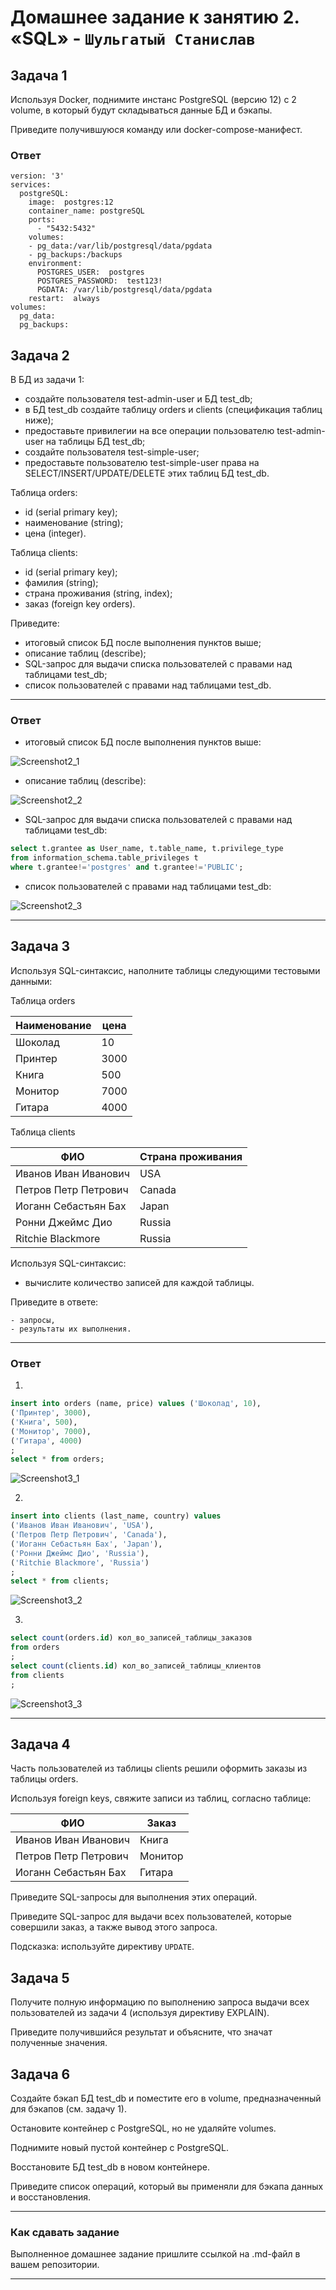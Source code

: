 # Домашнее задание к занятию 2. «SQL» - `Шульгатый Станислав`

## Задача 1

Используя Docker, поднимите инстанс PostgreSQL (версию 12) c 2 volume, 
в который будут складываться данные БД и бэкапы.

Приведите получившуюся команду или docker-compose-манифест.

### Ответ
```
version: '3'
services:
  postgreSQL:
    image:  postgres:12
    container_name: postgreSQL
    ports:
      - "5432:5432"
    volumes:
    - pg_data:/var/lib/postgresql/data/pgdata
    - pg_backups:/backups
    environment:
      POSTGRES_USER:  postgres
      POSTGRES_PASSWORD:  test123!
      PGDATA: /var/lib/postgresql/data/pgdata
    restart:  always
volumes:
  pg_data:
  pg_backups:

```

## Задача 2

В БД из задачи 1: 

- создайте пользователя test-admin-user и БД test_db;
- в БД test_db создайте таблицу orders и clients (спeцификация таблиц ниже);
- предоставьте привилегии на все операции пользователю test-admin-user на таблицы БД test_db;
- создайте пользователя test-simple-user;
- предоставьте пользователю test-simple-user права на SELECT/INSERT/UPDATE/DELETE этих таблиц БД test_db.

Таблица orders:

- id (serial primary key);
- наименование (string);
- цена (integer).

Таблица clients:

- id (serial primary key);
- фамилия (string);
- страна проживания (string, index);
- заказ (foreign key orders).

Приведите:

- итоговый список БД после выполнения пунктов выше;
- описание таблиц (describe);
- SQL-запрос для выдачи списка пользователей с правами над таблицами test_db;
- список пользователей с правами над таблицами test_db.

---
### Ответ
- итоговый список БД после выполнения пунктов выше:

![Screenshot2_1](https://github.com/megasts/06-db-02-sql/blob/main/img/Screenshot2_1.png)

- описание таблиц (describe):

![Screenshot2_2](https://github.com/megasts/06-db-02-sql/blob/main/img/Screenshot2_2.png)

- SQL-запрос для выдачи списка пользователей с правами над таблицами test_db:

```sql
select t.grantee as User_name, t.table_name, t.privilege_type
from information_schema.table_privileges t
where t.grantee!='postgres' and t.grantee!='PUBLIC';
```

- список пользователей с правами над таблицами test_db:

![Screenshot2_3](https://github.com/megasts/06-db-02-sql/blob/main/img/Screenshot2_3.png)

---

## Задача 3

Используя SQL-синтаксис, наполните таблицы следующими тестовыми данными:

Таблица orders

|Наименование|цена|
|------------|----|
|Шоколад| 10 |
|Принтер| 3000 |
|Книга| 500 |
|Монитор| 7000|
|Гитара| 4000|

Таблица clients

|ФИО|Страна проживания|
|------------|----|
|Иванов Иван Иванович| USA |
|Петров Петр Петрович| Canada |
|Иоганн Себастьян Бах| Japan |
|Ронни Джеймс Дио| Russia|
|Ritchie Blackmore| Russia|

Используя SQL-синтаксис:
- вычислите количество записей для каждой таблицы.

Приведите в ответе:

    - запросы,
    - результаты их выполнения.

---
### Ответ
1. 
```sql
insert into orders (name, price) values ('Шоколад', 10),
('Принтеp', 3000),
('Книга', 500),
('Монитор', 7000),
('Гитара', 4000)
;
select * from orders;
```

![Screenshot3_1](https://github.com/megasts/06-db-02-sql/blob/main/img/Screenshot3_1.png)

2. 
```sql
insert into clients (last_name, country) values
('Иванов Иван Иванович', 'USA'),
('Петров Петр Петрович', 'Canada'),
('Иоганн Себастьян Бах', 'Japan'),
('Ронни Джеймс Дио', 'Russia'),
('Ritchie Blackmore', 'Russia')
;
select * from clients;
```

![Screenshot3_2](https://github.com/megasts/06-db-02-sql/blob/main/img/Screenshot3_2.png)

3.
```sql
select count(orders.id) кол_во_записей_таблицы_заказов
from orders
;
select count(clients.id) кол_во_записей_таблицы_клиентов
from clients
;
```

![Screenshot3_3](https://github.com/megasts/06-db-02-sql/blob/main/img/Screenshot3_3.png)

---


## Задача 4

Часть пользователей из таблицы clients решили оформить заказы из таблицы orders.

Используя foreign keys, свяжите записи из таблиц, согласно таблице:

|ФИО|Заказ|
|------------|----|
|Иванов Иван Иванович| Книга |
|Петров Петр Петрович| Монитор |
|Иоганн Себастьян Бах| Гитара |

Приведите SQL-запросы для выполнения этих операций.

Приведите SQL-запрос для выдачи всех пользователей, которые совершили заказ, а также вывод этого запроса.
 
Подсказка: используйте директиву `UPDATE`.

## Задача 5

Получите полную информацию по выполнению запроса выдачи всех пользователей из задачи 4 
(используя директиву EXPLAIN).

Приведите получившийся результат и объясните, что значат полученные значения.

## Задача 6

Создайте бэкап БД test_db и поместите его в volume, предназначенный для бэкапов (см. задачу 1).

Остановите контейнер с PostgreSQL, но не удаляйте volumes.

Поднимите новый пустой контейнер с PostgreSQL.

Восстановите БД test_db в новом контейнере.

Приведите список операций, который вы применяли для бэкапа данных и восстановления. 

---

### Как cдавать задание

Выполненное домашнее задание пришлите ссылкой на .md-файл в вашем репозитории.

---


